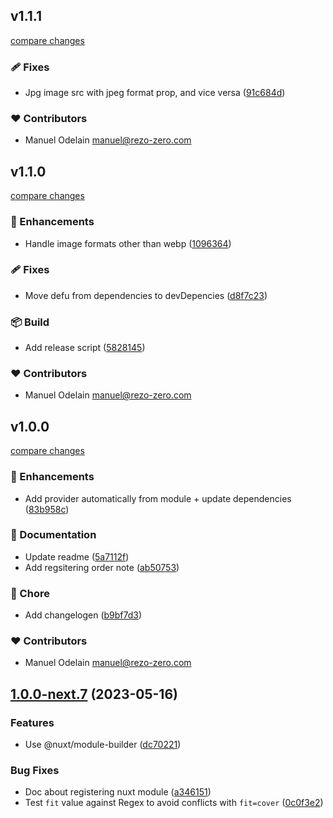 ## v1.1.1

[compare changes](https://github.com/rezozero/intervention-request-provider/compare/v1.1.0...v1.1.1)

### 🩹 Fixes

- Jpg image src with jpeg format prop, and vice versa ([91c684d](https://github.com/rezozero/intervention-request-provider/commit/91c684d))

### ❤️ Contributors

- Manuel Odelain <manuel@rezo-zero.com>

## v1.1.0

[compare changes](https://github.com/rezozero/intervention-request-provider/compare/v1.0.0...v1.1.0)

### 🚀 Enhancements

- Handle image formats other than webp ([1096364](https://github.com/rezozero/intervention-request-provider/commit/1096364))

### 🩹 Fixes

- Move defu from dependencies to devDepencies ([d8f7c23](https://github.com/rezozero/intervention-request-provider/commit/d8f7c23))

### 📦 Build

- Add release script ([5828145](https://github.com/rezozero/intervention-request-provider/commit/5828145))

### ❤️ Contributors

- Manuel Odelain <manuel@rezo-zero.com>

## v1.0.0

[compare changes](https://github.com/rezozero/intervention-request-provider/compare/1.0.0-next.7...v1.0.0)

### 🚀 Enhancements

- Add provider automatically from module + update dependencies ([83b958c](https://github.com/rezozero/intervention-request-provider/commit/83b958c))

### 📖 Documentation

- Update readme ([5a7112f](https://github.com/rezozero/intervention-request-provider/commit/5a7112f))
- Add regsitering order note ([ab50753](https://github.com/rezozero/intervention-request-provider/commit/ab50753))

### 🏡 Chore

- Add changelogen ([b9bf7d3](https://github.com/rezozero/intervention-request-provider/commit/b9bf7d3))

### ❤️ Contributors

- Manuel Odelain <manuel@rezo-zero.com>

## [1.0.0-next.7](https://github.com/rezozero/intervention-request-provider/compare/1.0.0-next.2...1.0.0-next.7) (2023-05-16)

### Features

* Use @nuxt/module-builder ([dc70221](https://github.com/rezozero/intervention-request-provider/commit/dc70221b23b949dbc7cbbe8f3d206f437c451a8d))

### Bug Fixes

* Doc about registering nuxt module ([a346151](https://github.com/rezozero/intervention-request-provider/commit/a3461511797777c953c9036bf384ce5bc6bedf42))
* Test `fit` value against Regex to avoid conflicts with `fit=cover` ([0c0f3e2](https://github.com/rezozero/intervention-request-provider/commit/0c0f3e294acf54279bda13036f4fe80df883c33d))

